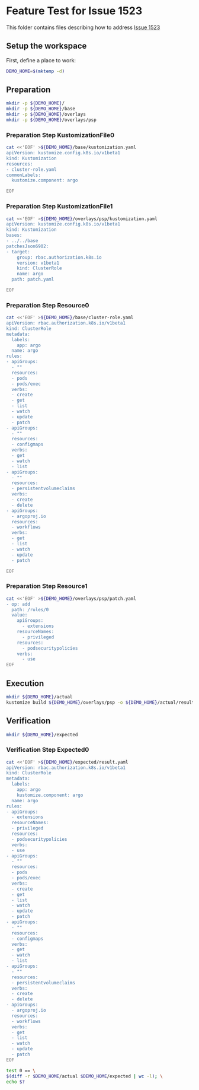 # Feature Test for Issue 1523


This folder contains files describing how to address [Issue 1523](https://github.com/kubernetes-sigs/kustomize/issues/1523)

## Setup the workspace

First, define a place to work:

<!-- @makeWorkplace @test -->
```bash
DEMO_HOME=$(mktemp -d)
```

## Preparation

<!-- @makeDirectories @test -->
```bash
mkdir -p ${DEMO_HOME}/
mkdir -p ${DEMO_HOME}/base
mkdir -p ${DEMO_HOME}/overlays
mkdir -p ${DEMO_HOME}/overlays/psp
```

### Preparation Step KustomizationFile0

<!-- @createKustomizationFile0 @test -->
```bash
cat <<'EOF' >${DEMO_HOME}/base/kustomization.yaml
apiVersion: kustomize.config.k8s.io/v1beta1
kind: Kustomization
resources:
- cluster-role.yaml
commonLabels:
  kustomize.component: argo

EOF
```


### Preparation Step KustomizationFile1

<!-- @createKustomizationFile1 @test -->
```bash
cat <<'EOF' >${DEMO_HOME}/overlays/psp/kustomization.yaml
apiVersion: kustomize.config.k8s.io/v1beta1
kind: Kustomization
bases:
- ../../base
patchesJson6902:
- target:
    group: rbac.authorization.k8s.io
    version: v1beta1
    kind: ClusterRole
    name: argo
  path: patch.yaml

EOF
```


### Preparation Step Resource0

<!-- @createResource0 @test -->
```bash
cat <<'EOF' >${DEMO_HOME}/base/cluster-role.yaml
apiVersion: rbac.authorization.k8s.io/v1beta1
kind: ClusterRole
metadata:
  labels:
    app: argo
  name: argo
rules:
- apiGroups:
  - ""
  resources:
  - pods
  - pods/exec
  verbs:
  - create
  - get
  - list
  - watch
  - update
  - patch
- apiGroups:
  - ""
  resources:
  - configmaps
  verbs:
  - get
  - watch
  - list
- apiGroups:
  - ""
  resources:
  - persistentvolumeclaims
  verbs:
  - create
  - delete
- apiGroups:
  - argoproj.io
  resources:
  - workflows
  verbs:
  - get
  - list
  - watch
  - update
  - patch

EOF
```


### Preparation Step Resource1

<!-- @createResource1 @test -->
```bash
cat <<'EOF' >${DEMO_HOME}/overlays/psp/patch.yaml
- op: add
  path: /rules/0
  value:
    apiGroups:
      - extensions
    resourceNames:
      - privileged
    resources:
      - podsecuritypolicies
    verbs:
      - use
EOF
```

## Execution

<!-- @build @test -->
```bash
mkdir ${DEMO_HOME}/actual
kustomize build ${DEMO_HOME}/overlays/psp -o ${DEMO_HOME}/actual/result.yaml
```

## Verification

<!-- @createExpectedDir @test -->
```bash
mkdir ${DEMO_HOME}/expected
```


### Verification Step Expected0

<!-- @createExpected0 @test -->
```bash
cat <<'EOF' >${DEMO_HOME}/expected/result.yaml
apiVersion: rbac.authorization.k8s.io/v1beta1
kind: ClusterRole
metadata:
  labels:
    app: argo
    kustomize.component: argo
  name: argo
rules:
- apiGroups:
  - extensions
  resourceNames:
  - privileged
  resources:
  - podsecuritypolicies
  verbs:
  - use
- apiGroups:
  - ""
  resources:
  - pods
  - pods/exec
  verbs:
  - create
  - get
  - list
  - watch
  - update
  - patch
- apiGroups:
  - ""
  resources:
  - configmaps
  verbs:
  - get
  - watch
  - list
- apiGroups:
  - ""
  resources:
  - persistentvolumeclaims
  verbs:
  - create
  - delete
- apiGroups:
  - argoproj.io
  resources:
  - workflows
  verbs:
  - get
  - list
  - watch
  - update
  - patch
EOF
```


<!-- @compareActualToExpected @test -->
```bash
test 0 == \
$(diff -r $DEMO_HOME/actual $DEMO_HOME/expected | wc -l); \
echo $?
```

